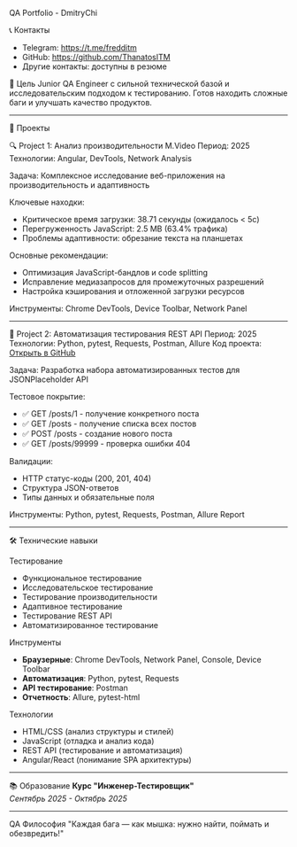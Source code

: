 QA Portfolio - DmitryChi

📞 Контакты
- Telegram: https://t.me/fredditm
- GitHub: https://github.com/ThanatosITM
- Другие контакты: доступны в резюме

🎯 Цель
Junior QA Engineer с сильной технической базой и исследовательским подходом к тестированию. 
Готов находить сложные баги и улучшать качество продуктов.

---

🚀 Проекты

🔍 Project 1: Анализ производительности M.Video
Период: 2025  
Технологии: Angular, DevTools, Network Analysis

Задача: Комплексное исследование веб-приложения на производительность и адаптивность

Ключевые находки:
- Критическое время загрузки: 38.71 секунды (ожидалось < 5с)
- Перегруженность JavaScript: 2.5 MB (63.4% трафика)  
- Проблемы адаптивности: обрезание текста на планшетах

Основные рекомендации:
- Оптимизация JavaScript-бандлов и code splitting
- Исправление медиазапросов для промежуточных разрешений
- Настройка кэширования и отложенной загрузки ресурсов

Инструменты: Chrome DevTools, Device Toolbar, Network Panel

---

🤖 Project 2: Автоматизация тестирования REST API
Период: 2025  
Технологии: Python, pytest, Requests, Postman, Allure
Код проекта: [Открыть в GitHub](./api_test)

Задача: Разработка набора автоматизированных тестов для JSONPlaceholder API

Тестовое покрытие:
- ✅ GET /posts/1 - получение конкретного поста
- ✅ GET /posts - получение списка всех постов  
- ✅ POST /posts - создание нового поста
- ✅ GET /posts/99999 - проверка ошибки 404

Валидации:
- HTTP статус-коды (200, 201, 404)
- Структура JSON-ответов
- Типы данных и обязательные поля

Инструменты: Python, pytest, Requests, Postman, Allure Report

---

🛠 Технические навыки

Тестирование
- Функциональное тестирование
- Исследовательское тестирование  
- Тестирование производительности
- Адаптивное тестирование
- Тестирование REST API
- Автоматизированное тестирование

Инструменты
- **Браузерные**: Chrome DevTools, Network Panel, Console, Device Toolbar
- **Автоматизация**: Python, pytest, Requests
- **API тестирование**: Postman
- **Отчетность**: Allure, pytest-html

Технологии
- HTML/CSS (анализ структуры и стилей)
- JavaScript (отладка и анализ кода)
- REST API (тестирование и автоматизация)
- Angular/React (понимание SPA архитектуры)

---

📚 Образование
**Курс "Инженер-Тестировщик"**  
*Сентябрь 2025 - Октябрь 2025*

---

QA Философия
"Каждая бага — как мышка: нужно найти, поймать и обезвредить!"
